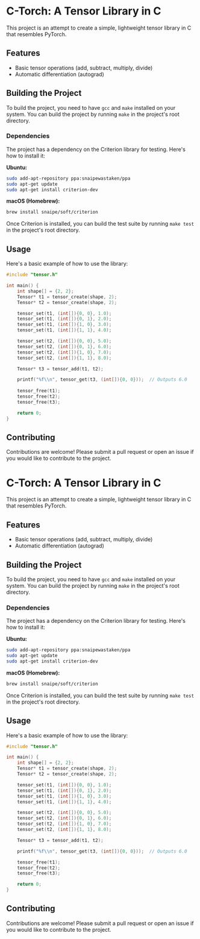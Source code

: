 # C-Torch: A Tensor Library in C

This project is an attempt to create a simple, lightweight tensor library in C that resembles PyTorch.

## Features

- Basic tensor operations (add, subtract, multiply, divide)
- Automatic differentiation (autograd)

## Building the Project

To build the project, you need to have `gcc` and `make` installed on your system. You can build the project by running `make` in the project's root directory.

### Dependencies

The project has a dependency on the Criterion library for testing. Here's how to install it:

**Ubuntu:**

```bash
sudo add-apt-repository ppa:snaipewastaken/ppa
sudo apt-get update
sudo apt-get install criterion-dev
```

**macOS (Homebrew):**

```bash
brew install snaipe/soft/criterion
```

Once Criterion is installed, you can build the test suite by running `make test` in the project's root directory.

## Usage

Here's a basic example of how to use the library:

```c
#include "tensor.h"

int main() {
    int shape[] = {2, 2};
    Tensor* t1 = tensor_create(shape, 2);
    Tensor* t2 = tensor_create(shape, 2);

    tensor_set(t1, (int[]){0, 0}, 1.0);
    tensor_set(t1, (int[]){0, 1}, 2.0);
    tensor_set(t1, (int[]){1, 0}, 3.0);
    tensor_set(t1, (int[]){1, 1}, 4.0);

    tensor_set(t2, (int[]){0, 0}, 5.0);
    tensor_set(t2, (int[]){0, 1}, 6.0);
    tensor_set(t2, (int[]){1, 0}, 7.0);
    tensor_set(t2, (int[]){1, 1}, 8.0);

    Tensor* t3 = tensor_add(t1, t2);

    printf("%f\\n", tensor_get(t3, (int[]){0, 0}));  // Outputs 6.0
    
    tensor_free(t1);
    tensor_free(t2);
    tensor_free(t3);

    return 0;
}
```

## Contributing

Contributions are welcome! Please submit a pull request or open an issue if you would like to contribute to the project.
# C-Torch: A Tensor Library in C

This project is an attempt to create a simple, lightweight tensor library in C that resembles PyTorch.

## Features

- Basic tensor operations (add, subtract, multiply, divide)
- Automatic differentiation (autograd)

## Building the Project

To build the project, you need to have `gcc` and `make` installed on your system. You can build the project by running `make` in the project's root directory.

### Dependencies

The project has a dependency on the Criterion library for testing. Here's how to install it:

**Ubuntu:**

```bash
sudo add-apt-repository ppa:snaipewastaken/ppa
sudo apt-get update
sudo apt-get install criterion-dev
```

**macOS (Homebrew):**

```bash
brew install snaipe/soft/criterion
```

Once Criterion is installed, you can build the test suite by running `make test` in the project's root directory.

## Usage

Here's a basic example of how to use the library:

```c
#include "tensor.h"

int main() {
    int shape[] = {2, 2};
    Tensor* t1 = tensor_create(shape, 2);
    Tensor* t2 = tensor_create(shape, 2);

    tensor_set(t1, (int[]){0, 0}, 1.0);
    tensor_set(t1, (int[]){0, 1}, 2.0);
    tensor_set(t1, (int[]){1, 0}, 3.0);
    tensor_set(t1, (int[]){1, 1}, 4.0);

    tensor_set(t2, (int[]){0, 0}, 5.0);
    tensor_set(t2, (int[]){0, 1}, 6.0);
    tensor_set(t2, (int[]){1, 0}, 7.0);
    tensor_set(t2, (int[]){1, 1}, 8.0);

    Tensor* t3 = tensor_add(t1, t2);

    printf("%f\\n", tensor_get(t3, (int[]){0, 0}));  // Outputs 6.0

    tensor_free(t1);
    tensor_free(t2);
    tensor_free(t3);

    return 0;
}
```

## Contributing

Contributions are welcome! Please submit a pull request or open an issue if you would like to contribute to the project.
